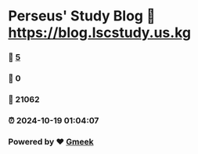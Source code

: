 # Perseus' Study Blog :link: https://blog.lscstudy.us.kg 
### :page_facing_up: [5](https://blog.lscstudy.us.kg/tag.html) 
### :speech_balloon: 0 
### :hibiscus: 21062 
### :alarm_clock: 2024-10-19 01:04:07 
### Powered by :heart: [Gmeek](https://github.com/Meekdai/Gmeek)
